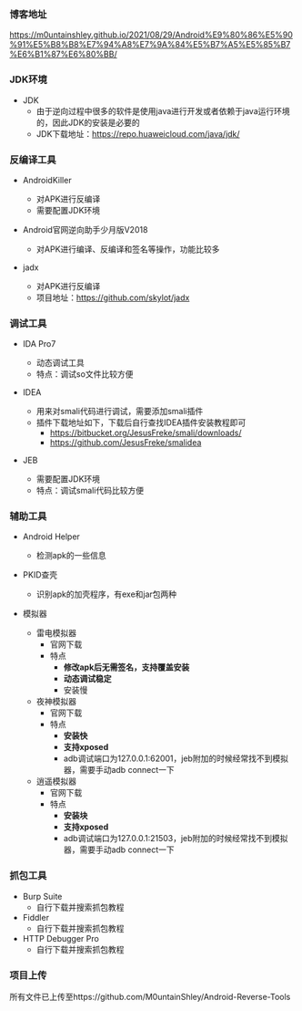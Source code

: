 ### 博客地址

https://m0untainshley.github.io/2021/08/29/Android%E9%80%86%E5%90%91%E5%B8%B8%E7%94%A8%E7%9A%84%E5%B7%A5%E5%85%B7%E6%B1%87%E6%80%BB/

### JDK环境

- JDK
  - 由于逆向过程中很多的软件是使用java进行开发或者依赖于java运行环境的，因此JDK的安装是必要的
  - JDK下载地址：https://repo.huaweicloud.com/java/jdk/

### 反编译工具

- AndroidKiller
  - 对APK进行反编译
  - 需要配置JDK环境

- Android官网逆向助手少月版V2018
  - 对APK进行编译、反编译和签名等操作，功能比较多

- jadx
  - 对APK进行反编译
  - 项目地址：https://github.com/skylot/jadx

### 调试工具

- IDA Pro7
  - 动态调试工具
  - 特点：调试so文件比较方便

- IDEA
  - 用来对smali代码进行调试，需要添加smali插件
  - 插件下载地址如下，下载后自行查找IDEA插件安装教程即可
    - https://bitbucket.org/JesusFreke/smali/downloads/
    - https://github.com/JesusFreke/smalidea

- JEB
  - 需要配置JDK环境
  - 特点：调试smali代码比较方便

### 辅助工具

- Android Helper
  - 检测apk的一些信息

- PKID查壳
  - 识别apk的加壳程序，有exe和jar包两种

- 模拟器

  - 雷电模拟器
    - 官网下载
    - 特点
      - **修改apk后无需签名，支持覆盖安装**
      - **动态调试稳定**
      - 安装慢
  - 夜神模拟器
    - 官网下载
    - 特点
      - **安装快**
      - **支持xposed**
      - adb调试端口为127.0.0.1:62001，jeb附加的时候经常找不到模拟器，需要手动adb connect一下
  - 逍遥模拟器
    - 官网下载
    - 特点
      - **安装块**
      - **支持xposed**
      - adb调试端口为127.0.0.1:21503，jeb附加的时候经常找不到模拟器，需要手动adb connect一下

### 抓包工具

- Burp Suite
  - 自行下载并搜索抓包教程
- Fiddler
  - 自行下载并搜索抓包教程
- HTTP Debugger Pro
  - 自行下载并搜索抓包教程

### 项目上传

所有文件已上传至https://github.com/M0untainShley/Android-Reverse-Tools
